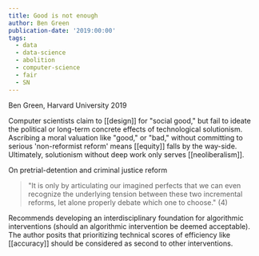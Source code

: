 ```yaml
---
title: Good is not enough
author: Ben Green
publication-date: '2019:00:00'
tags:
  - data
  - data-science
  - abolition
  - computer-science
  - fair
  - SN
---
```


Ben Green, Harvard University 2019

Computer scientists claim to [[design]] for "social good," but fail to ideate the political or long-term concrete effects of technological solutionism. Ascribing a moral valuation like "good," or "bad," without committing to serious 'non-reformist reform' means [[equity]] falls by the way-side. Ultimately, solutionism without deep work only serves [[neoliberalism]].

On pretrial-detention and criminal justice reform
>"It is only by articulating our imagined perfects that we can even recognize the underlying tension between these two incremental reforms, let alone properly debate which one to choose." (4)

Recommends developing an interdisciplinary foundation for algorithmic interventions (should an algorithmic intervention be deemed acceptable). The author posits that prioritizing technical scores of efficiency like [[accuracy]] should be considered as second to other interventions.